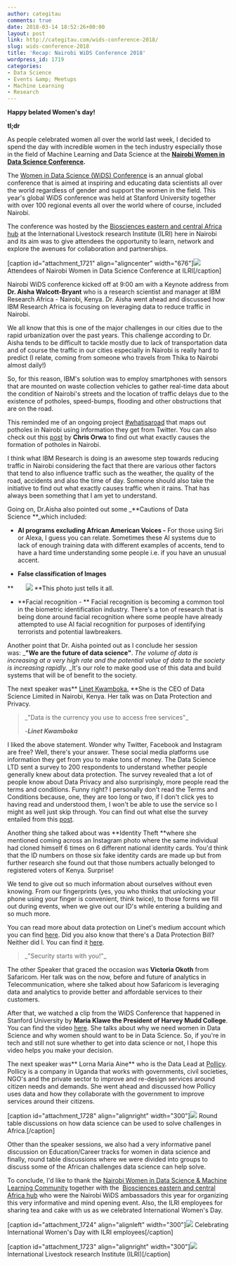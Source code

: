 ```yaml
---
author: categitau
comments: true
date: 2018-03-14 18:52:26+00:00
layout: post
link: http://categitau.com/wids-conference-2018/
slug: wids-conference-2018
title: 'Recap: Nairobi WiDS Conference 2018'
wordpress_id: 1719
categories:
- Data Science
- Events &amp; Meetups
- Machine Learning
- Research
---
```


**Happy belated Women's day!**

**tl;dr**

As people celebrated women all over the world last week, I decided to spend the day with incredible women in the tech industry especially those in the field of Machine Learning and Data Science at the **[Nairobi Women in Data Science Conference](https://medium.com/@muthoniwanyoike/were-the-2018-nairobi-ambassadors-of-the-stanford-women-in-data-science-conference-24027973a9bb).**<!-- more -->

The [Women in Data Science (WiDS) Conference](http://www.widsconference.org/about2018.html) is an annual global conference that is aimed at inspiring and educating data scientists all over the world regardless of gender and support the women in the field. This year's global WiDS conference was held at Stanford University together with over 100 regional events all over the world where of course, included Nairobi.

The conference was hosted by the [Biosciences eastern and central Africa hub](http://hub.africabiosciences.org/) at the International Livestock research Institute (ILRI) here in Nairobi and its aim was to give attendees the opportunity to learn, network and explore the avenues for collaboration and partnerships.

[caption id="attachment_1721" align="aligncenter" width="676"]![](http://categitau.com/wp-content/uploads/2018/03/DX5FidEVQAAE7iF-700x463.jpeg) Attendees of Nairobi Women in Data Science Conference at ILRI[/caption]

Nairobi WiDS conference kicked off at 9:00 am with a Keynote address from **Dr. Aisha Walcott-Bryant** who is a research scientist and manager at IBM Research Africa - Nairobi, Kenya. Dr. Aisha went ahead and discussed how IBM Research Africa is focusing on leveraging data to reduce traffic in Nairobi.

We all know that this is one of the major challenges in our cities due to the rapid urbanization over the past years. This challenge according to Dr. Aisha tends to be difficult to tackle mostly due to lack of transportation data and of course the traffic in our cities especially in Nairobi is really hard to predict (I relate, coming from someone who travels from Thika to Nairobi almost daily!)

So, for this reason, IBM's solution was to employ smartphones with sensors that are mounted on waste collection vehicles to gather real-time data about the condition of Nairobi's streets and the location of traffic delays due to the existence of potholes, speed-bumps, flooding and other obstructions that are on the road.

This reminded me of an ongoing project [#whatisaroad](https://whatisaroad.crowdmap.com/) that maps out potholes in Nairobi using information they get from Twitter. You can also check out this [post](https://blackorwa.com/2016/09/06/a-theory-on-formation-of-potholes-in-nairobi/) by **Chris Orwa** to find out what exactly causes the formation of potholes in Nairobi.

I think what IBM Research is doing is an awesome step towards reducing traffic in Nairobi considering the fact that there are various other factors that tend to also influence traffic such as the weather, the quality of the road, accidents and also the time of day. Someone should also take the initiative to find out what exactly causes traffic when it rains. That has always been something that I am yet to understand.

Going on, Dr.Aisha also pointed out some _**Cautions of Data Science **_which included:



 	
  * **AI programs excluding African American Voices -** For those using Siri or Alexa, I guess you can relate. Sometimes these AI systems due to lack of enough training data with different examples of accents, tend to have a hard time understanding some people i.e. if you have an unusual accent.

 	
  * **False classification of Images**


**       ![](http://categitau.com/wp-content/uploads/2018/03/ahahah.jpg) **This photo just tells it all.



 	
  * **Facial recognition - ** Facial recognition is becoming a common tool in the biometric identification industry. There's a ton of research that is being done around facial recognition where some people have already attempted to use AI facial recognition for purposes of identifying terrorists and potential lawbreakers.


Another point that Dr. Aisha pointed out as I conclude her session was: _**"We are the future of data science"**. _The volume of data is increasing at a very high rate and the potential value of data to the society is increasing rapidly._ _It's our role to make good use of this data and build systems that will be of benefit to the society.

The next speaker was** [Linet Kwamboka.](https://medium.com/@LinetData) **She is the CEO of Data Science Limited in Nairobi, Kenya. Her talk was on Data Protection and Privacy.


<blockquote>_"Data is the currency you use to access free services"_

-_**Linet Kwamboka**_</blockquote>


I liked the above statement. Wonder why Twitter, Facebook and Instagram are free? Well, there's your answer. These social media platforms use information they get from you to make tons of money. The Data Science LTD sent a survey to 200 respondents to understand whether people generally knew about data protection. The survey revealed that a lot of people know about Data Privacy and also surprisingly, more people read the terms and conditions. Funny right? I personally don't read the Terms and Conditions because, one, they are too long or two, if I don't click yes to having read and understood them, I won't be able to use the service so I might as well just skip through. You can find out what else the survey entailed from this [post](https://medium.com/read-write-participate/the-internet-of-you-78673de72ca6).

Another thing she talked about was **Identity Theft **where she mentioned coming across an Instagram photo where the same individual had cloned himself 6 times on 6 different national identity cards. You'd think that the ID numbers on those six fake identity cards are made up but from further research she found out that those numbers actually belonged to registered voters of Kenya. Surprise!

We tend to give out so much information about ourselves without even knowing. From our fingerprints (yes, you who thinks that unlocking your phone using your finger is convenient, think twice), to those forms we fill out during events, when we give out our ID's while entering a building and so much more.

You can read more about data protection on Linet's medium account which you can find [here](https://medium.com/read-write-participate/identity-theft-is-this-really-you-bdf095857838). Did you also know that there's a Data Protection Bill? Neither did I. You can find it [here](http://icta.go.ke/data-protection-bill-2012/).


<blockquote>_"Security starts with you!"_</blockquote>


The other Speaker that graced the occasion was **Victoria Okoth** from Safaricom. Her talk was on the now, before and future of analytics in Telecommunication, where she talked about how Safaricom is leveraging data and analytics to provide better and affordable services to their customers.

After that, we watched a clip from the WiDS Conference that happened in Stanford University by **Maria Klawe the President of Harvey Mudd College**. You can find the video [here](https://www.youtube.com/watch?v=BJxHoo4ZYjw). She talks about why we need women in Data Science and why women should want to be in Data Science. So, if you're in tech and still not sure whether to get into data science or not, I hope this video helps you make your decision.

The next speaker was** Lorna Maria Aine** who is the Data Lead at [Pollicy](http://pollicy.org/). Pollicy is a company in Uganda that works with governments, civil societies, NGO's and the private sector to improve and re-design services around citizen needs and demands. She went ahead and discussed how Pollicy uses data and how they collaborate with the government to improve services around their citizens.

[caption id="attachment_1728" align="alignright" width="300"]![](http://categitau.com/wp-content/uploads/2018/03/DXxJu10XkAAwl4F-300x200.jpeg) Round table discussions on how data science can be used to solve challenges in Africa.[/caption]

Other than the speaker sessions, we also had a very informative panel discussion on Education/Career tracks for women in data science and finally, round table discussions where we were divided into groups to discuss some of the African challenges data science can help solve.

To conclude, I'd like to thank the [Nairobi Women in Data Science & Machine Learning Community](https://www.meetup.com/Nairobi-Women-in-Machine-Learning-Data-Science) together with the  [Biosciences eastern and central Africa hub](http://hub.africabiosciences.org/) who were the Nairobi WiDS ambassadors this year for organizing this very informative and mind opening event. Also, the ILRI employees for sharing tea and cake with us as we celebrated International Women's Day.



[caption id="attachment_1724" align="alignleft" width="300"]![](http://categitau.com/wp-content/uploads/2018/03/DXw4LsxW4AAlT_Q-300x199.jpeg) Celebrating International Women's Day with ILRI employees[/caption]

[caption id="attachment_1723" align="alignright" width="300"]![](http://categitau.com/wp-content/uploads/2018/03/DXw3GGnWAAEn7FD-300x199.jpeg) International Livestock research Institute (ILRI)[/caption]





